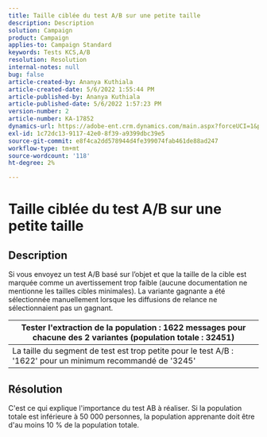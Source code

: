```yaml
---
title: Taille ciblée du test A/B sur une petite taille
description: Description
solution: Campaign
product: Campaign
applies-to: Campaign Standard
keywords: Tests KCS,A/B
resolution: Resolution
internal-notes: null
bug: false
article-created-by: Ananya Kuthiala
article-created-date: 5/6/2022 1:55:44 PM
article-published-by: Ananya Kuthiala
article-published-date: 5/6/2022 1:57:23 PM
version-number: 2
article-number: KA-17852
dynamics-url: https://adobe-ent.crm.dynamics.com/main.aspx?forceUCI=1&pagetype=entityrecord&etn=knowledgearticle&id=6720ed34-44cd-ec11-a7b5-0022480b639b
exl-id: 1c72dc13-9117-42e0-8f39-a9399dbc39e5
source-git-commit: e8f4ca2dd578944d4fe399074fab461de88ad247
workflow-type: tm+mt
source-wordcount: '118'
ht-degree: 2%

---
```


# Taille ciblée du test A/B sur une petite taille

## Description


Si vous envoyez un test A/B basé sur l’objet et que la taille de la cible est marquée comme un avertissement trop faible (aucune documentation ne mentionne les tailles cibles minimales). La variante gagnante a été sélectionnée manuellement lorsque les diffusions de relance ne sélectionnaient pas un gagnant.




| Tester l&#39;extraction de la population : 1622 messages pour chacune des 2 variantes (population totale : 32451) |
| --- |
| La taille du segment de test est trop petite pour le test A/B : &#39;1622&#39; pour un minimum recommandé de &#39;3245&#39; |



## Résolution


C&#39;est ce qui explique l&#39;importance du test AB à réaliser. Si la population totale est inférieure à 50 000 personnes, la population apprenante doit être d&#39;au moins 10 % de la population totale.
